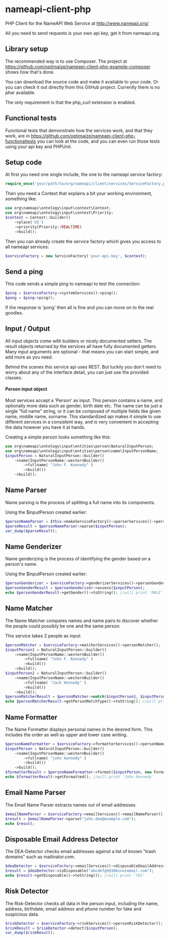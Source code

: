 nameapi-client-php
==================

PHP Client for the NameAPI Web Service at http://www.nameapi.org/

All you need to send requests is your own api key, get it from nameapi.org.


## Library setup

The recommended way is to use Composer. The project at https://github.com/optimaize/nameapi-client-php-example-composer 
shows how that's done.

You can download the source code and make it available to your code. Or you can check it out directly
from this GitHub project. Currently there is no phar available.

The only requirement is that the php_curl extension is enabled.


## Functional tests

Functional tests that demonstrate how the services work, and that they work, are in 
https://github.com/optimaize/nameapi-client-php-functionaltests you can look at the code, and you can 
even run those tests using your api key and PHPUnit.


## Setup code

At first you need one single include, the one to the nameapi service factory:

```php
require_once('your/path/to/org/nameapi/client/services/ServiceFactory.php');
```

Then you need a Context that explains a bit your working environment, something like:

```php
use org\nameapi\ontology\input\context\Context;
use org\nameapi\ontology\input\context\Priority;
$context = Context::builder()
    ->place('US')
    ->priority(Priority::REALTIME)
    ->build();
```

Then you can already create the service factory which gives you access to all nameapi services:

```php
$serviceFactory = new ServiceFactory('your-api-key', $context);
```


## Send a ping

This code sends a simple ping to nameapi to test the connection:

```php
$ping = $serviceFactory->systemServices()->ping();
$pong = $ping->ping();
```

If the response is 'pong' then all is fine and you can move on to the real goodies.


## Input / Output

All input objects come with builders or nicely documented setters.
The result objects returned by the services all have fully documented getters.
Many input arguments are optional - that means you can start simple, and add more as you need.

Behind the scenes this service api uses REST. But luckily you don't need to worry about any
of the interface detail, you can just use the provided classes.


#### Person input object

Most services accept a 'Person' as input. This person contains a name, and optionally
more data such as gender, birth date etc.
The name can be just a single "full name" string, or it can be composed of multiple
fields like given name, middle name, surname.
This standardized api makes it simple to use different services in a consistent way,
and is very convenient in accepting the data however you have it at hands.

Creating a simple person looks something like this:

```php
use org\nameapi\ontology\input\entities\person\NaturalInputPerson;
use org\nameapi\ontology\input\entities\person\name\InputPersonName;
$inputPerson = NaturalInputPerson::builder()
    ->name(InputPersonName::westernBuilder()
        ->fullname( "John F. Kennedy" )
        ->build())
    ->build();
```


## Name Parser

Name parsing is the process of splitting a full name into its components.

Using the $inputPerson created earlier:

```php
$personNameParser = $this->makeServiceFactory()->parserServices()->personNameParser();
$parseResult = $personNameParser->parse($inputPerson);
var_dump($parseResult);
```


## Name Genderizer

Name genderizing is the process of identifying the gender based on a person's name.

Using the $inputPerson created earlier:

```php
$personGenderizer = $serviceFactory->genderizerServices()->personGenderizer();
$personGenderResult = $personGenderizer->assess($inputPerson);
echo $personGenderResult->getGender()->toString(); //will print 'MALE'
```


## Name Matcher

The Name Matcher compares names and name pairs to discover whether the people could possibly be one and the same person.

This service takes 2 people as input:

```php
$personMatcher = $serviceFactory->matcherServices()->personMatcher();
$inputPerson1 = NaturalInputPerson::builder()
    ->name(InputPersonName::westernBuilder()
        ->fullname( "John F. Kennedy" )
        ->build())
    ->build();
$inputPerson2 = NaturalInputPerson::builder()
    ->name(InputPersonName::westernBuilder()
        ->fullname( "Jack Kennedy" )
        ->build())
    ->build();
$personMatcherResult = $personMatcher->match($inputPerson1, $inputPerson2);
echo $personMatcherResult->getPersonMatchType()->toString(); //will print 'MATCHING'
```


## Name Formatter

The Name Formatter displays personal names in the desired form. This includes the order as well as upper and lower case writing.

```php
$personNameFormatter = $serviceFactory->formatterServices()->personNameFormatter();
$inputPerson = NaturalInputPerson::builder()
    ->name(InputPersonName::westernBuilder()
        ->fullname( "john kennedy" )
        ->build())
    ->build();
$formatterResult = $personNameFormatter->format($inputPerson, new FormatterProperties());
echo $formatterResult->getFormatted(); //will print 'John Kennedy'
```


## Email Name Parser

The Email Name Parser extracts names out of email addresses.

```php
$emailNameParser = $serviceFactory->emailServices()->emailNameParser();
$result = $emailNameParser->parse("john.doe@example.com");
echo $result;
```



## Disposable Email Address Detector

The DEA-Detector checks email addresses against a list of known "trash domains" such as mailinator.com.

```php
$deaDetector = $serviceFactory->emailServices()->disposableEmailAddressDetector();
$result = $deaDetector->isDisposable("abcdefgh@10minutemail.com");
echo $result->getDisposable()->toString()); //will print 'YES'
```


## Risk Detector

The Risk-Detector checks all data in the person input, including the name, address, birthdate, 
email address and phone number for fake and suspicious data.

```php
$riskDetector = $serviceFactory->riskServices()->personRiskDetector();
$riskResult = $riskDetector->detect($inputPerson);
var_dump($riskResult);
```

